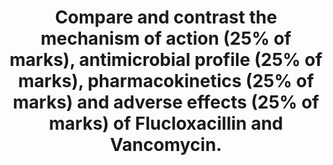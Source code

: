 ---
title: "Compare and contrast the mechanism of action (25% of marks), antimicrobial profile (25% of marks), pharmacokinetics (25% of marks) and adverse effects (25% of marks) of Flucloxacillin and Vancomycin."
entityType: SAQ
exam: PEX
college: CICM
year: 2016
sitting: A
question: 22
passRate: 83
EC_expectedDomains:
- "The structure required to score well was provide by the questions asked."
EC_extraCredit:
- "Better answers could identify that vancomycin is slower at killing sensitive staph than flucloxacillin."
EC_errorsCommon:
- "Marks were lost by not mentioning that flucloxacillin is a beta lactam that it does not cover MRSA and that vancomycin covers enterococcus."
- "Adverse effects were specifically asked for in the question so omitting facts such as associated nausea/vomiting/diarrhoea/anaphylaxis etc. cost some candidates marks."
- "If 25% of marks are allocated to side effects then it is expected more than one adverse effect would be mentioned."
- "Some candidates had incorrect facts Enterococcus is not a gram negative organism."
---